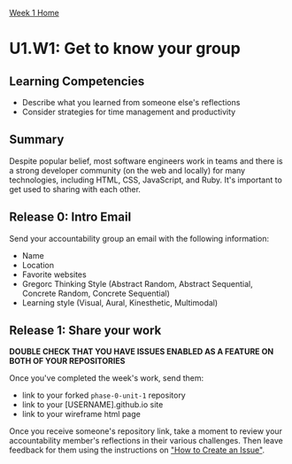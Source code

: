 [Week 1 Home](./)

# U1.W1: Get to know your group

## Learning Competencies
- Describe what you learned from someone else's reflections
- Consider strategies for time management and productivity

## Summary

Despite popular belief, most software engineers work in teams and there is a strong developer community (on the web and locally) for many technologies, including HTML, CSS, JavaScript, and Ruby.  It's important to get used to sharing with each other.


## Release 0: Intro Email

Send your accountability group an email with the following information:

* Name
* Location
* Favorite websites
* Gregorc Thinking Style (Abstract Random, Abstract Sequential, Concrete Random, Concrete Sequential)
* Learning style (Visual, Aural, Kinesthetic, Multimodal)

## Release 1: Share your work
**DOUBLE CHECK THAT YOU HAVE ISSUES ENABLED AS A FEATURE ON BOTH OF YOUR REPOSITORIES**

Once you've completed the week's work, send them:
* link to your forked `phase-0-unit-1` repository
* link to your [USERNAME].github.io site
* link to your wireframe html page

Once you receive someone's repository link, take a moment to review your accountability member's reflections in their various challenges. Then leave feedback for them using the instructions on ["How to Create an Issue"](https://github.com/Devbootcamp/phase-0-handbook/blob/master/coding-references/review.md).
